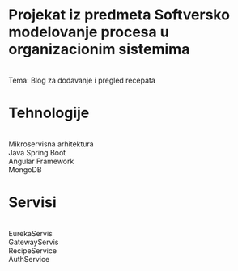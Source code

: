 # Projekat iz predmeta Softversko modelovanje procesa u organizacionim sistemima
<br /> Tema: Blog za dodavanje i pregled recepata

# Tehnologije
 <br /> Mikroservisna arhitektura
 <br /> Java Spring Boot
 <br /> Angular Framework
 <br /> MongoDB

 # Servisi
 <br /> EurekaServis
 <br /> GatewayServis
 <br /> RecipeService
 <br /> AuthService

